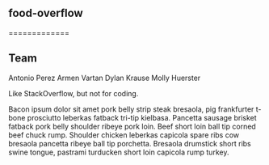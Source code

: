 ## food-overflow
=============

## Team

Antonio Perez
Armen Vartan
Dylan Krause
Molly Huerster

Like StackOverflow, but not for coding.

Bacon ipsum dolor sit amet pork belly strip steak bresaola, pig frankfurter t-bone prosciutto leberkas fatback tri-tip kielbasa. Pancetta sausage brisket fatback pork belly shoulder ribeye pork loin. Beef short loin ball tip corned beef chuck rump. Shoulder chicken leberkas capicola spare ribs cow bresaola pancetta ribeye ball tip porchetta. Bresaola drumstick short ribs swine tongue, pastrami turducken short loin capicola rump turkey.
